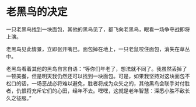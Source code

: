 # 老黑鸟的决定

一只老黑鸟找到一块面包，其他的黑鸟见了，都飞向老黑鸟，眼看一场争夺战即将上演。 

老黑鸟见此情景，立即张开嘴巴，面包掉在地上，一只老鼠咬住面包，消失在草丛中。 

老黑鸟看着其他的黑鸟自言自语：“等你们年老了，想法就不同了。我虽然丢掉了一顿美餐，但是明天我仍然还可以找到一块面包。可是，如果我坚持对这块面包不松口的话，一场恶战必将难以避免，胜者将成为众矢之的，其他黑鸟会联手对付胜者，仇恨将充斥它们的心田，经年不去。嘿嘿，这就是老年智慧：深悉小胜不敌长久之征服。”